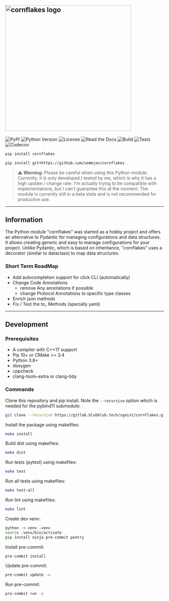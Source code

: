 ## <img src="https://github.com/semmjon/cornflakes/blob/main/assets/cornflakes.png?raw=true" alt="cornflakes logo" width="400" height="400"/>

![PyPI](https://img.shields.io/pypi/v/cornflakes.svg)
![Python Version](https://img.shields.io/pypi/pyversions/cornflakes)
![License](https://img.shields.io/github/license/semmjon/cornflakes)
![Read the Docs](https://github.com/sgeist-ionos/cornflakes/actions/workflows/build_package.yml/badge.svg?branch=main)
![Build](https://github.com/semmjon/cornflakes/workflows/Build%20cornflakes%20Package/badge.svg)
![Tests](https://github.com/sgeist-ionos/cornflakes/actions/workflows/run_tests.yml/badge.svg?branch=main)
![Codecov](https://codecov.io/gh/sgeist-ionos/cornflakes/graph/badge.svg?token=FY72EIXI82)

```bash
pip install cornflakes
```

```bash
pip install git+https://github.com/semmjon/cornflakes
```

> :warning: **Warning**: Please be careful when using this Python module. Currently, it is only developed / tested by me, which is why it has a high update / change rate. I'm actually trying to be compatible with implementations, but I can't guarantee this at the moment. The module is currently still in a beta state and is not recommended for productive use.

---

## Information

The Python module "cornflakes" was started as a hobby project and offers an alternative to Pydantic for managing configurations and data structures. It allows creating generic and easy to manage configurations for your project. Unlike Pydantic, which is based on inheritance, "cornflakes" uses a decorator (similar to dataclass) to map data structures.

### Short Term RoadMap

-   Add autocompletion support for click CLI (automatically)
-   Change Code Annotations
    -   remove Any annotations if possible
    -   change Protocol Annotations to specific type classes
-   Enrich json methods
-   Fix / Test the to\_<file-format> Methods (specially yaml)

---

## Development

### Prerequisites

-   A compiler with C++17 support
-   Pip 10+ or CMake >= 3.4
-   Python 3.8+
-   doxygen
-   cppcheck
-   clang-tools-extra or clang-tidy

### Commands

Clone this repository and pip install. Note the `--recursive` option which is needed for the pybind11 submodule:

```bash
git clone --recursive https://gitlab.blubblub.tech/sgeist/cornflakes.git
```

Install the package using makefiles:

```bash
make install
```

Build dist using makefiles:

```bash
make dist
```

Run tests (pytest) using makefiles:

```bash
make test
```

Run all tests using makefiles:

```bash
make test-all
```

Run lint using makefiles:

```bash
make lint
```

Create dev venv:

```bash
python -m venv .venv
source .venv/bin/activate
pip install ninja pre-commit poetry
```

Install pre-commit:

```bash
pre-commit install
```

Update pre-commit:

```bash
pre-commit update -a
```

Run pre-commit:

```bash
pre-commit run -a
```
